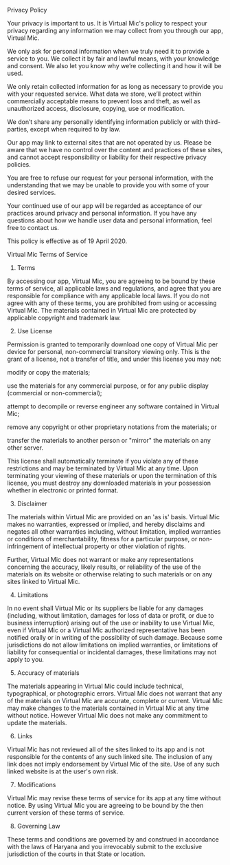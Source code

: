 Privacy Policy

Your privacy is important to us. It is Virtual Mic's policy to respect your privacy regarding any information we may collect from you through our app, Virtual Mic.

We only ask for personal information when we truly need it to provide a service to you. We collect it by fair and lawful means, with your knowledge and consent. We also let you know why we’re collecting it and how it will be used.

We only retain collected information for as long as necessary to provide you with your requested service. What data we store, we’ll protect within commercially acceptable means to prevent loss and theft, as well as unauthorized access, disclosure, copying, use or modification.

We don’t share any personally identifying information publicly or with third-parties, except when required to by law.

Our app may link to external sites that are not operated by us. Please be aware that we have no control over the content and practices of these sites, and cannot accept responsibility or liability for their respective privacy policies.

You are free to refuse our request for your personal information, with the understanding that we may be unable to provide you with some of your desired services.

Your continued use of our app will be regarded as acceptance of our practices around privacy and personal information. If you have any questions about how we handle user data and personal information, feel free to contact us.

This policy is effective as of 19 April 2020.







Virtual Mic Terms of Service

1. Terms

By accessing our app, Virtual Mic, you are agreeing to be bound by these terms of service, all applicable laws and regulations, and agree that you are responsible for compliance with any applicable local laws. If you do not agree with any of these terms, you are prohibited from using or accessing Virtual Mic. The materials contained in Virtual Mic are protected by applicable copyright and trademark law.



2. Use License





Permission is granted to temporarily download one copy of Virtual Mic per device for personal, non-commercial transitory viewing only. This is the grant of a license, not a transfer of title, and under this license you may not:



modify or copy the materials;

use the materials for any commercial purpose, or for any public display (commercial or non-commercial);

attempt to decompile or reverse engineer any software contained in Virtual Mic;

remove any copyright or other proprietary notations from the materials; or

transfer the materials to another person or "mirror" the materials on any other server.





This license shall automatically terminate if you violate any of these restrictions and may be terminated by Virtual Mic at any time. Upon terminating your viewing of these materials or upon the termination of this license, you must destroy any downloaded materials in your possession whether in electronic or printed format.



3. Disclaimer



The materials within Virtual Mic are provided on an 'as is' basis. Virtual Mic makes no warranties, expressed or implied, and hereby disclaims and negates all other warranties including, without limitation, implied warranties or conditions of merchantability, fitness for a particular purpose, or non-infringement of intellectual property or other violation of rights.

Further, Virtual Mic does not warrant or make any representations concerning the accuracy, likely results, or reliability of the use of the materials on its website or otherwise relating to such materials or on any sites linked to Virtual Mic.



4. Limitations

In no event shall Virtual Mic or its suppliers be liable for any damages (including, without limitation, damages for loss of data or profit, or due to business interruption) arising out of the use or inability to use Virtual Mic, even if Virtual Mic or a Virtual Mic authorized representative has been notified orally or in writing of the possibility of such damage. Because some jurisdictions do not allow limitations on implied warranties, or limitations of liability for consequential or incidental damages, these limitations may not apply to you.



5. Accuracy of materials

The materials appearing in Virtual Mic could include technical, typographical, or photographic errors. Virtual Mic does not warrant that any of the materials on Virtual Mic are accurate, complete or current. Virtual Mic may make changes to the materials contained in Virtual Mic at any time without notice. However Virtual Mic does not make any commitment to update the materials.



6. Links

Virtual Mic has not reviewed all of the sites linked to its app and is not responsible for the contents of any such linked site. The inclusion of any link does not imply endorsement by Virtual Mic of the site. Use of any such linked website is at the user's own risk.



7. Modifications

Virtual Mic may revise these terms of service for its app at any time without notice. By using Virtual Mic you are agreeing to be bound by the then current version of these terms of service.



8. Governing Law

These terms and conditions are governed by and construed in accordance with the laws of Haryana and you irrevocably submit to the exclusive jurisdiction of the courts in that State or location.
